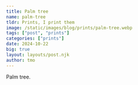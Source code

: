 ```yaml
---
title: Palm tree
name: palm-tree
tldr: Prints, I print them
image: /static/images/blog/prints/palm-tree.webp
tags: ["post", "prints"]
categories: ["prints"]
date: 2024-10-22
big: true
layout: layouts/post.njk
author: tmo
---
```


Palm tree.
